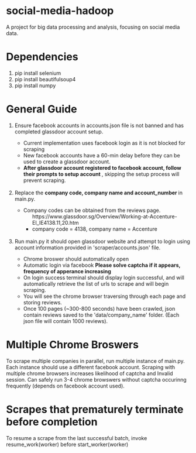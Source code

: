 # social-media-hadoop
A project for big data processing and analysis, focusing on social media data. 

# Dependencies
<ol>
<li> pip install selenium
<li> pip install beautifulsoup4
<li> pip install numpy
</ol>

# General Guide
<ol>
<li> Ensure facebook accounts in accounts.json file is not banned and has completed glassdoor account setup. </li>
    <ul><li> Current implementation uses facebook login as it is not blocked for scraping </li> 
        <li> New facebook accounts have a 60-min delay before they can be used to create a glassdoor account. </li>
        <li> <strong> After glassdoor account registered to facebook account, follow their prompts to setup account </strong>, skipping the setup process will prevent scraping. </li>
    </ul>
<br>
<li> Replace the <strong> company code, company name and account_number </strong> in main.py. </li>
    <ul>
    <li> Company codes can be obtained from the reviews page.
        <ul> https://www.glassdoor.sg/Overview/Working-at-Accenture-EI_IE4138.11,20.htm 
        <li> company code = 4138, company name = Accenture </li> </ul>
    </ul>
<br>
<li> Run main.py it should open glassdoor website and attempt to login using account information provided in 'scraper/accounts.json' file. </li>
    <ul>
        <li>Chrome broswer should automatically open</li>
        <li>Automatic login via facebook <strong>Please solve captcha if it appears, frequency of apperance increasing </strong> </li>
        <li>On login success terminal should display login successful, and will automatically retrieve the list of urls to scrape and will begin scraping.
        <li>You will see the chrome browser traversing through each page and storing reviews.
        <li>Once 100 pages (~300-800 seconds) have been crawled, json contain reviews saved to the 'data/company_name' folder. (Each json file will contain 1000 reviews).
    </ul>
</ul>
</ol>

# Multiple Chrome Broswers
To scrape multiple companies in parallel, run multiple instance of main.py. Each instance should use a different facebook account. Scraping with multiple chrome browsers increases likelihood of captcha and Invalid session. Can safely run 3-4 chrome browswers without captcha occurinng frequently (depends on facebook account used).

# Scrapes that prematurely terminate before completion
To resume a scrape from the last successful batch, invoke resume_work(worker) before start_worker(worker)